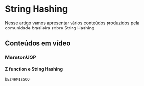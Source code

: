 # String Hashing

Nesse artigo vamos apresentar vários conteúdos produzidos pela comunidade brasileira sobre String Hashing.

## Conteúdos em vídeo

### MaratonUSP

#### Z function e String Hashing

```youtube
bEz4HMIsSOQ
```
